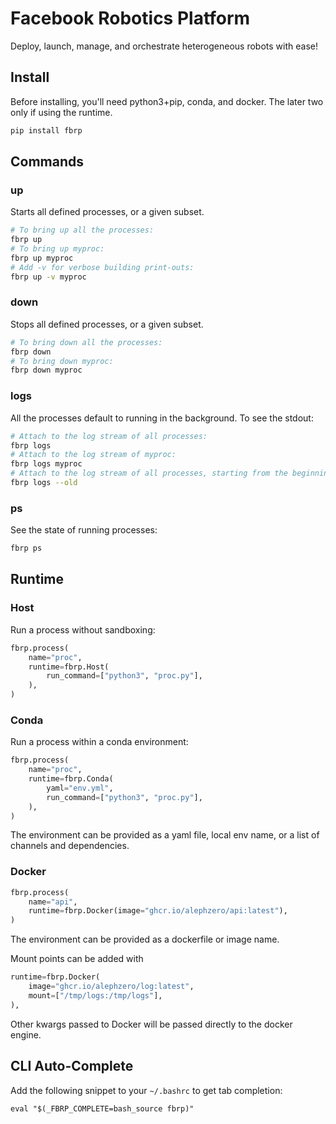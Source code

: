 # Facebook Robotics Platform

Deploy, launch, manage, and orchestrate heterogeneous robots with ease!

## Install

Before installing, you'll need python3+pip, conda, and docker. The later two only if using the runtime.

```sh
pip install fbrp
```

## Commands

### up

Starts all defined processes, or a given subset.
```sh
# To bring up all the processes:
fbrp up
# To bring up myproc:
fbrp up myproc
# Add -v for verbose building print-outs:
fbrp up -v myproc
```

### down
Stops all defined processes, or a given subset.
```sh
# To bring down all the processes:
fbrp down
# To bring down myproc:
fbrp down myproc
```

### logs
All the processes default to running in the background. To see the stdout:
```sh
# Attach to the log stream of all processes:
fbrp logs
# Attach to the log stream of myproc:
fbrp logs myproc
# Attach to the log stream of all processes, starting from the beginning:
fbrp logs --old
```

### ps
See the state of running processes:
```sh
fbrp ps
```

## Runtime

### Host

Run a process without sandboxing:
```py
fbrp.process(
    name="proc",
    runtime=fbrp.Host(
        run_command=["python3", "proc.py"],
    ),
)
```

### Conda

Run a process within a conda environment:
```py
fbrp.process(
    name="proc",
    runtime=fbrp.Conda(
        yaml="env.yml",
        run_command=["python3", "proc.py"],
    ),
)
```

The environment can be provided as a yaml file, local env name, or a list of channels and dependencies.

### Docker

```py
fbrp.process(
    name="api",
    runtime=fbrp.Docker(image="ghcr.io/alephzero/api:latest"),
)
```

The environment can be provided as a dockerfile or image name.

Mount points can be added with
```py
runtime=fbrp.Docker(
    image="ghcr.io/alephzero/log:latest",
    mount=["/tmp/logs:/tmp/logs"],
),
```

Other kwargs passed to Docker will be passed directly to the docker engine.

## CLI Auto-Complete

Add the following snippet to your `~/.bashrc` to get tab completion:

`eval "$(_FBRP_COMPLETE=bash_source fbrp)"`
